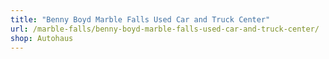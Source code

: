 ```yaml
---
title: "Benny Boyd Marble Falls Used Car and Truck Center"
url: /marble-falls/benny-boyd-marble-falls-used-car-and-truck-center/
shop: Autohaus
---
```

